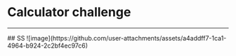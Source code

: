# Calculator challenge
<hr>
## SS
![image](https://github.com/user-attachments/assets/a4addff7-1ca1-4964-b924-2c2bf4ec97c6)
